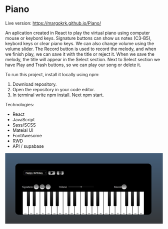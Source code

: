 # Piano

Live version: https://margokrk.github.io/Piano/

An aplication created in React to play the virtual piano using computer mouse or keybord keys.
Signature buttons can show us notes (C3-B5), keybord keys or clear piano keys. We can also change volume using the volume slider.
The Record button is used to record the melody, and when we finish play, we can save it with the title or reject it.
When we save the melody, the title will appear in the Select section. Next to Select section we have Play and Trash buttons, so we can play our song or delete it.

To run this project, install it locally using npm:

1. Download repository.
2. Open the repository in your code editor.
3. In terminal write npm install. Next npm start.

Technologies:

- React
- JavaScript
- Sass/SCSS
- Mateial UI
- FontAwesome
- RWD
- API / supabase

![PianoView](src/image/PianoApp.png)
